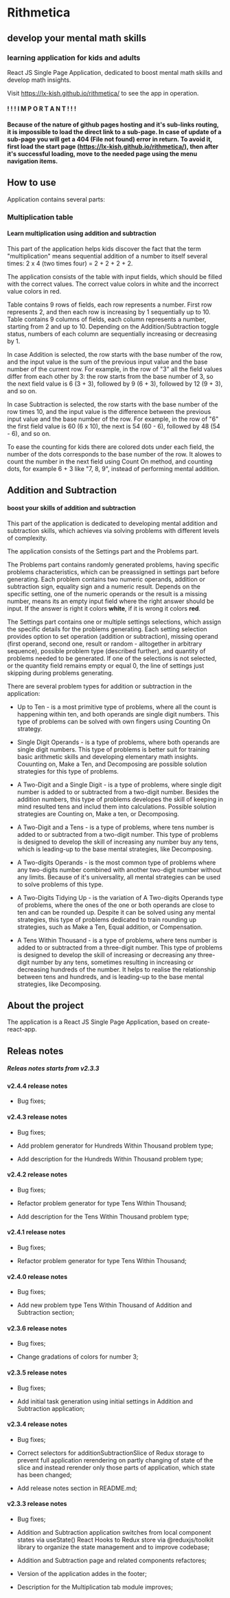 # Rithmetica

## develop your mental math skills

### learning application for kids and adults

React JS Single Page Application, dedicated to boost mental math skills and develop math insights.

Visit https://lx-kish.github.io/rithmetica/ to see the app in operation.

#### ! ! ! I M P O R T A N T ! ! ! 

#### Because of the nature of github pages hosting and it's sub-links routing, it is impossible to load the direct link to a sub-page. In case of update of a sub-page you will get a 404 (File not found) error in return. To avoid it, first load the start page (https://lx-kish.github.io/rithmetica/), then after it's successful loading, move to the needed page using the menu navigation items.


## How to use

Application contains several parts:

### Multiplication table

#### Learn multiplication using addition and subtraction

This part of the application helps kids discover the fact that the term "multiplication" means sequential addition of a number to itself several times: 2 x 4 (two times four) = 2 + 2 + 2 + 2. 

The application consists of the table with input fields, which should be filled with the correct values. The correct value colors in white and the incorrect value colors in red.

Table contains 9 rows of fields, each row represents a number. First row represents 2, and then each row is increasing by 1 sequentially up to 10. Table contains 9 columns of fields, each column represents a number, starting from 2 and up to 10. Depending on the Addition/Subtraction toggle status, numbers of each column are sequentially increasing or decreasing by 1.

In case Addition is selected, the row starts with the base number of the row, and the input value is the sum of the previous input value and the base number of the current row. For example, in the row of "3" all the field values differ from each other by 3: the row starts from the base number of 3, so the next field value is 6 (3 + 3), followed by 9 (6 + 3), followed by 12 (9 + 3), and so on. 

In case Subtraction is selected, the row starts with the base number of the row times 10, and the input value is the difference between the previous input value and the base number of the row. For example, in the row of "6" the first field value is 60 (6 x 10), the next is 54 (60 - 6), followed by 48 (54 - 6), and so on.

To ease the counting for kids there are colored dots under each field, the number of the dots corresponds to the base number of the row. It alowes to count the number in the next field using Count On method, and counting dots, for example 6 + 3 like "7, 8, 9", instead of performing mental addition.


## Addition and Subtraction

#### boost your skills of addition and subtraction

This part of the application is dedicated to developing mental addition and subtraction skills, which achieves via solving problems with different levels of complexity.

The application consists of the Settings part and the Problems part.

The Problems part contains randomly generated problems, having specific problems characteristics, which can be preassigned in settings part before generating. Each problem contains two numeric operands, addition or subtraction sign, equality sign and a numeric result. Depends on the specific setting, one of the numeric operands or the result is a missing number, means its an empty input field where the right answer should be input. If the answer is right it colors <b>white</b>, if it is wrong it colors <b>red</b>.

The Settings part contains one or multiple settings selections, which assign the specific details for the problems generating. Each setting selection provides option to set operation (addition or subtraction), missing operand (first operand, second one, result or random - alltogether in arbitrary sequence), possible problem type (described further), and quantity of problems needed to be generated. If one of the selections is not selected, or the quantity field remains empty or equal 0, the line of settings just skipping during problems generating.

There are several problem types for addition or subtraction in the application:

- Up to Ten - is a most primitive type of problems, where all the count is happening within ten, and both operands are single digit numbers. This type of problems can be solved with own fingers using Counting On strategy.

- Single Digit Operands - is a type of problems, where both operands are single digit numbers. This type of problems is better suit for training basic arithmetic skills and developing elementary math insights. Couunting on, Make a Ten, and Decomposing are possible solution strategies for this type of problems.

- A Two-Digit and a Single Digit - is a type of problems, where single digit number is added to or subtracted from a two-digit number. Besides the addition numbers, this type of problems developes the skill of keeping in mind resulted tens and includ them into calculations. Possible solution strategies are Counting on, Make a ten, or Decomposing.

- A Two-Digit and a Tens - is a type of problems, where tens number is added to or subtracted from a two-digit number. This type of problems is designed to develop the skill of increasing any number buy any tens, which is leading-up to the base mental strategies, like Decomposing.

- A Two-digits Operands - is the most common type of problems where any two-digits number combined with another two-digit number without any limits. Because of it's universality, all mental strategies can be used to solve problems of this type.

- A Two-Digits Tidying Up - is the variation of A Two-digits Operands type of problems, where the ones of the one or both operands are close to ten and can be rounded up. Despite it can be solved using any mental strategies, this type of problems dedicated to train rounding up strategies, such as Make a Ten, Equal addition, or Compensation.

- A Tens Within Thousand - is a type of problems, where tens number is added to or subtracted from a three-digit number. This type of problems is designed to develop the skill of increasing or decreasing any three-digit number by any tens, sometimes resulting in increasing or decreasing hundreds of the number. It helps to realise the relationship between tens and hundreds, and is leading-up to the base mental strategies, like Decomposing.

## About the project

The application is a React JS Single Page Application, based on create-react-app.

## Releas notes 
##### Releas notes starts from v2.3.3

#### v2.4.4 release notes

- Bug fixes;

#### v2.4.3 release notes

- Bug fixes;

- Add problem generator for Hundreds Within Thousand problem type;

- Add description for the Hundreds Within Thousand problem type;

#### v2.4.2 release notes

- Bug fixes;

- Refactor problem generator for type Tens Within Thousand;

- Add description for the Tens Within Thousand problem type;

#### v2.4.1 release notes

- Bug fixes;

- Refactor problem generator for type Tens Within Thousand;

#### v2.4.0 release notes

- Bug fixes;

- Add new problem type Tens Within Thousand of Addition and Subtraction section;

#### v2.3.6 release notes

- Bug fixes;

- Change gradations of colors for number 3;

#### v2.3.5 release notes

- Bug fixes;

- Add initial task generation using initial settings in Addition and Subtraction application;

#### v2.3.4 release notes

- Bug fixes;

- Correct selectors for additionSubtractionSlice of Redux storage to prevent full application rerendering on partly changing of state of the slice and instead rerender only those parts of application, which state has been changed;

- Add release notes section in README.md;

#### v2.3.3 release notes

- Bug fixes;

- Addition and Subtraction application switches from local component states via useState() React Hooks to Redux store via @reduxjs/toolkit library to organize the state management and to improve codebase;

- Addition and Subtraction page and related components refactores;

- Version of the application addes in the footer;

- Description for the Multiplication tab module improves;